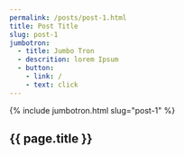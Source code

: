 ```yaml
---
permalink: /posts/post-1.html
title: Post Title
slug: post-1
jumbotron:
  - title: Jumbo Tron
  - descrition: lorem Ipsum
  - button:
    - link: /
    - text: click
---
```

{% include jumbotron.html slug="post-1" %}
<section class="sec-p-1">
  <div class="container">
    <h2> {{ page.title }} </h2>
  </div>
</section>

